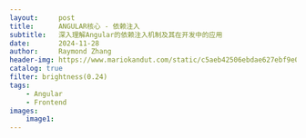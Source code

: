 ```yaml
---
layout:     post
title:      ANGULAR核心 - 依赖注入
subtitle:   深入理解Angular的依赖注入机制及其在开发中的应用
date:       2024-11-28
author:     Raymond Zhang
header-img: https://www.mariokandut.com/static/c5aeb42506ebdae627ebf9e00f977e4f/f2fb1/angular-logo.webp
catalog: true
filter: brightness(0.24)
tags:
    - Angular
    - Frontend
images:
    image1: 
---
```

